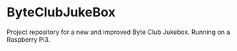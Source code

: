 # ByteClubJukeBox
Project repository for a new and improved Byte Club Jukebox. Running on a Raspberry Pi3.
